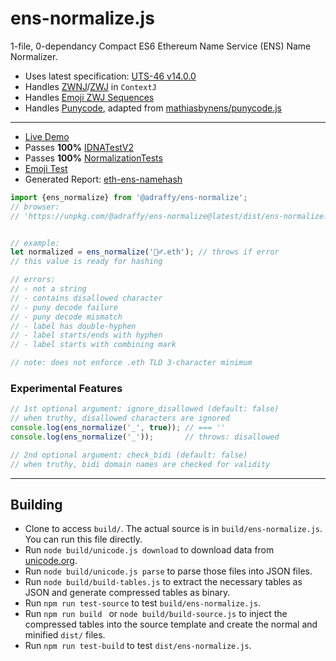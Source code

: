 # ens-normalize.js
1-file, 0-dependancy Compact ES6 Ethereum Name Service (ENS) Name Normalizer.

* Uses latest specification: [UTS-46 v14.0.0](https://unicode.org/reports/tr46/)
* Handles [ZWNJ](https://datatracker.ietf.org/doc/html/rfc5892#appendix-A.2)/[ZWJ](https://datatracker.ietf.org/doc/html/rfc5892#appendix-A.2) in `ContextJ`
* Handles [Emoji ZWJ Sequences](https://unicode.org/emoji/charts/emoji-zwj-sequences.html)
* Handles [Punycode](https://datatracker.ietf.org/doc/html/rfc3492), adapted from [mathiasbynens/punycode.js](https://github.com/mathiasbynens/punycode.js)
---

* [Live Demo](https://raffy.antistupid.com/eth/ens-resolver.html)
* Passes **100%** [IDNATestV2](https://adraffy.github.io/ens-normalize.js/test/report-idna.html)
* Passes **100%** [NormalizationTests](https://adraffy.github.io/ens-normalize.js/test/report-nf.html)
* [Emoji Test](https://adraffy.github.io/ens-normalize.js/test/report-emoji.html)
* Generated Report: [eth-ens-namehash](https://adraffy.github.io/ens-normalize.js/test/output/ens.html)

```Javascript
import {ens_normalize} from '@adraffy/ens-normalize';
// browser: 
// 'https://unpkg.com/@adraffy/ens-normalize@latest/dist/ens-normalize.min.js'


// example:
let normalized = ens_normalize('🚴‍♂️.eth'); // throws if error
// this value is ready for hashing

// errors:
// - not a string
// - contains disallowed character
// - puny decode failure
// - puny decode mismatch
// - label has double-hyphen
// - label starts/ends with hyphen
// - label starts with combining mark

// note: does not enforce .eth TLD 3-character minimum
```

### Experimental Features
```Javascript
// 1st optional argument: ignore_disallowed (default: false)
// when truthy, disallowed characters are ignored 
console.log(ens_normalize('_', true)); // === ''
console.log(ens_normalize('_'));       // throws: disallowed

// 2nd optional argument: check_bidi (default: false)
// when truthy, bidi domain names are checked for validity
```
---

## Building

* Clone to access `build/`.  The actual source is in `build/ens-normalize.js`.  You can run this file directly.
* Run `node build/unicode.js download` to download data from [unicode.org](https://www.unicode.org/Public/).
* Run `node build/unicode.js parse` to parse those files into JSON files.
* Run `node build/build-tables.js` to extract the necessary tables as JSON and generate compressed tables as binary.
* Run `npm run test-source` to test `build/ens-normalize.js`.
* Run `npm run build ` or `node build/build-source.js` to inject the compressed tables into the source template and create the normal and minified `dist/` files.
* Run `npm run test-build` to test `dist/ens-normalize.js`.
